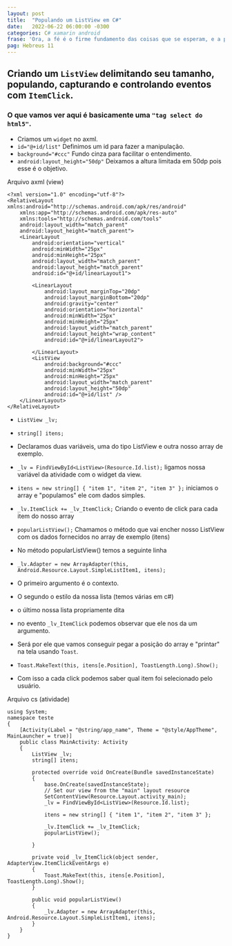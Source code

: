 ```yaml
---
layout: post
title:  "Populando um ListView em C#"
date:   2022-06-22 06:00:00 -0300
categories: C# xamarin android
frase: 'Ora, a fé é o firme fundamento das coisas que se esperam, e a prova das coisas que não se vêem".'
pag: Hebreus 11
---
```


## Criando um ```ListView``` delimitando seu tamanho, populando, capturando e controlando eventos com ```ItemClick```.

### O que vamos ver aqui é basicamente uma ```"tag select do html5"```.

- Criamos um ```widget``` no axml.
-  ``` id="@+id/list" ``` Definimos um id para fazer a manipulação.
-  ``` background="#ccc" ``` Fundo cinza para facilitar o entendimento.
-  ``` android:layout_height="50dp" ``` Deixamos a altura limitada em 50dp pois esse é o objetivo.

Arquivo axml (view)

```
<?xml version="1.0" encoding="utf-8"?>
<RelativeLayout xmlns:android="http://schemas.android.com/apk/res/android"
    xmlns:app="http://schemas.android.com/apk/res-auto"
    xmlns:tools="http://schemas.android.com/tools"
    android:layout_width="match_parent"
    android:layout_height="match_parent">
    <LinearLayout
        android:orientation="vertical"
        android:minWidth="25px"
        android:minHeight="25px"
        android:layout_width="match_parent"
        android:layout_height="match_parent"
        android:id="@+id/linearLayout1">

        <LinearLayout
            android:layout_marginTop="20dp"
            android:layout_marginBottom="20dp"
            android:gravity="center"
            android:orientation="horizontal"
            android:minWidth="25px"
            android:minHeight="25px"
            android:layout_width="match_parent"
            android:layout_height="wrap_content"
            android:id="@+id/linearLayout2">

        </LinearLayout>
        <ListView
            android:background="#ccc"
            android:minWidth="25px"
            android:minHeight="25px"
            android:layout_width="match_parent"
            android:layout_height="50dp"
            android:id="@+id/list" />
    </LinearLayout>
</RelativeLayout>
```

- ``` ListView _lv; ```
- ``` string[] itens; ```
- Declaramos duas variáveis, uma do tipo ListView e outra nosso array de exemplo.
- ``` _lv = FindViewById<ListView>(Resource.Id.list); ``` ligamos nossa variável da atividade com o widget da view.
- ``` itens = new string[] { "item 1", "item 2", "item 3" }; ``` iniciamos o array e "populamos" ele com dados simples.
- ``` _lv.ItemClick += _lv_ItemClick; ``` Criando o evento de click para cada item do nosso array
- ``` popularListView(); ``` Chamamos o método que vai encher nosso ListView com os dados fornecidos no array de exemplo (itens)
- No método popularListView() temos a seguinte linha
- ``` _lv.Adapter = new ArrayAdapter(this, Android.Resource.Layout.SimpleListItem1, itens); ```
- O primeiro argumento é o contexto.
- O segundo o estilo da nossa lista (temos várias em c#)
- o último nossa lista propriamente dita

- no evento ``` _lv_ItemClick ``` podemos observar que ele nos da um argumento. 
- Será por ele que vamos conseguir pegar a posição do array e "printar" na tela usando ``` Toast ```.
- ``` Toast.MakeText(this, itens[e.Position], ToastLength.Long).Show(); ```
- Com isso a cada click podemos saber qual item foi selecionado pelo usuário.

Arquivo cs (atividade)
```
using System;
namespace teste
{
    [Activity(Label = "@string/app_name", Theme = "@style/AppTheme", MainLauncher = true)]
    public class MainActivity: Activity
    {
        ListView _lv;
        string[] itens;
        
        protected override void OnCreate(Bundle savedInstanceState)
        {
            base.OnCreate(savedInstanceState);
            // Set our view from the "main" layout resource
            SetContentView(Resource.Layout.activity_main);
            _lv = FindViewById<ListView>(Resource.Id.list);

            itens = new string[] { "item 1", "item 2", "item 3" };

            _lv.ItemClick += _lv_ItemClick;
            popularListView();

        }

        private void _lv_ItemClick(object sender, AdapterView.ItemClickEventArgs e)
        {
            Toast.MakeText(this, itens[e.Position], ToastLength.Long).Show();
        }

        public void popularListView()
        {
            _lv.Adapter = new ArrayAdapter(this, Android.Resource.Layout.SimpleListItem1, itens);
        }
    }
}
```
